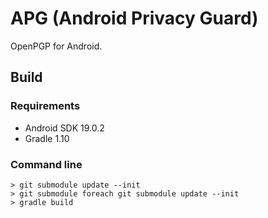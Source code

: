 APG (Android Privacy Guard)
===========================

OpenPGP for Android.

## Build

### Requirements

 * Android SDK 19.0.2
 * Gradle 1.10

### Command line
```
> git submodule update --init
> git submodule foreach git submodule update --init
> gradle build
```
